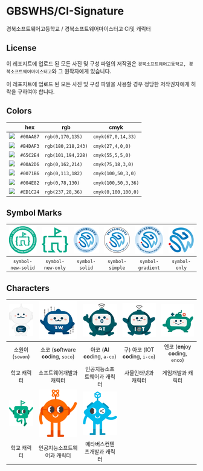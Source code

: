 # GBSWHS/CI-Signature
경북소프트웨어고등학교 / 경북소프트웨어마이스터고 CI및 캐릭터

## License
이 레포지트에 업로드 된 모든 사진 및 구성 파일의 저작권은
`경북소프트웨어고등학교, 경북소프트웨어마이스터고`와 그 원작자에게 있습니다.

이 레포지트에 업로드 된 모든 사진 및 구성 파일을 사용할 경우
정당한 저작권자에게 허락을 구하여야 합니다.

## Colors
|   | hex | rgb | cmyk |
| - | --- | --- | ---- |
| <img src="https://png-pixel.com/10x10-00aa87ff.png"> | `#00AA87` | `rgb(0,170,135)` | `cmyk(67,0,14,33)` |
| <img src="https://png-pixel.com/10x10-b4daf3ff.png"> | `#B4DAF3` | `rgb(180,218,243)` | `cmyk(27,4,0,0)` |
| <img src="https://png-pixel.com/10x10-65c2e4ff.png"> | `#65C2E4` | `rgb(101,194,228)` | `cmyk(55,5,5,0)` |
| <img src="https://png-pixel.com/10x10-00a2d6ff.png" width="10"> | `#00A2D6` | `rgb(0,162,214)` | `cmyk(75,18,3,0)` |
| <img src="https://png-pixel.com/10x10-0071b6ff.png" width="10"> | `#0071B6` | `rgb(0,113,182)` | `cmyk(100,50,3,0)` |
| <img src="https://png-pixel.com/10x10-004e82ff.png" width="10"> | `#004E82` | `rgb(0,78,130)` | `cmyk(100,50,3,36)` |
| <img src="https://png-pixel.com/10x10-ed1c24ff.png" width="10"> | `#ED1C24` | `rgb(237,28,36)` | `cmyk(0,100,100,0)` |

## Symbol Marks
| <img src="./symbol/symbol-new-solid.png" width="100"> | <img src="./symbol/symbol-new-only.png" width="100">  | <img src="./symbol/symbol-solid.png" width="100"> | <img src="./symbol/symbol-simple.png" width="100"> | <img src="./symbol/symbol-gradient.png" width="100"> | <img src="./symbol/symbol-only.png" width="100"> |
|:---:|:---:|:---:|:---:|:---:|:---:|
| `symbol-new-solid` | `symbol-new-only` | `symbol-solid` | `symbol-simple` | `symbol-gradient` | `symbol-only` |

## Characters
| <img src="./characters/sowon.png" width="100"> | <img src="./characters/soco.png" width="100"> | <img src="./characters/a-co.png" width="100"> | <img src="./characters/i-co.png" width="100"> | <img src="./characters/enco.png" width="100"> |
|:---:|:---:|:---:|:---:|:---:|
| 소원이 (`sowon`) | 소코 (**so**ftware **co**ding, `soco`) | 아코 (**A**I **co**ding, `a-co`) | 구) 아코 (**I**OT **co**ding, `i-co`) | 엔코 (**en**joy **co**ding, `enco`) | 
| 학교 캐릭터 | 소프트웨어개발과 캐릭터 | 인공지능소프트웨어과 캐릭터 | 사물인터넷과 캐릭터 | 게임개발과 캐릭터 |
| <img src="./characters/meister-school.png" width="100"> | <img src="./characters/meister-sw.png" width="100"> | <img src="./characters/meister-game.png" width="100"> |
| 학교 캐릭터 | 인공지능소프트웨어과 캐릭터 | 메타버스컨텐츠개발과 캐릭터 |
